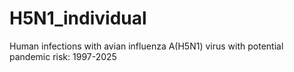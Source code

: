 # H5N1_individual
Human infections with avian influenza A(H5N1) virus with potential pandemic risk: 1997-2025
